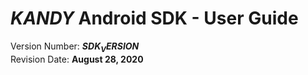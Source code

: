 # $KANDY$ Android SDK - User Guide
Version Number: **$SDK_VERSION$**
<br>
Revision Date: **August 28, 2020**
